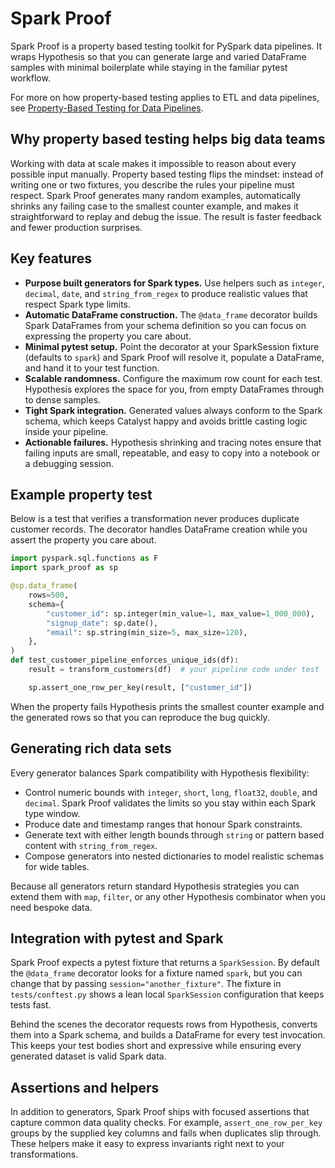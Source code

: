 # Spark Proof

Spark Proof is a property based testing toolkit for PySpark data pipelines. It wraps Hypothesis so that you can generate large and varied DataFrame samples with minimal boilerplate while staying in the familiar pytest workflow.

For more on how property-based testing applies to ETL and data pipelines,
see [Property-Based Testing for Data Pipelines](docs/pbt_for_data_pipelines.md).

## Why property based testing helps big data teams

Working with data at scale makes it impossible to reason about every possible input manually. Property based testing flips the mindset: instead of writing one or two fixtures, you describe the rules your pipeline must respect. Spark Proof generates many random examples, automatically shrinks any failing case to the smallest counter example, and makes it straightforward to replay and debug the issue. The result is faster feedback and fewer production surprises.

## Key features

- **Purpose built generators for Spark types.** Use helpers such as `integer`, `decimal`, `date`, and `string_from_regex` to produce realistic values that respect Spark type limits.
- **Automatic DataFrame construction.** The `@data_frame` decorator builds Spark DataFrames from your schema definition so you can focus on expressing the property you care about.
- **Minimal pytest setup.** Point the decorator at your SparkSession fixture (defaults to `spark`) and Spark Proof will resolve it, populate a DataFrame, and hand it to your test function.
- **Scalable randomness.** Configure the maximum row count for each test. Hypothesis explores the space for you, from empty DataFrames through to dense samples.
- **Tight Spark integration.** Generated values always conform to the Spark schema, which keeps Catalyst happy and avoids brittle casting logic inside your pipeline.
- **Actionable failures.** Hypothesis shrinking and tracing notes ensure that failing inputs are small, repeatable, and easy to copy into a notebook or a debugging session.


## Example property test

Below is a test that verifies a transformation never produces duplicate customer records. The decorator handles DataFrame creation while you assert the property you care about.

```python
import pyspark.sql.functions as F
import spark_proof as sp

@sp.data_frame(
    rows=500,
    schema={
        "customer_id": sp.integer(min_value=1, max_value=1_000_000),
        "signup_date": sp.date(),
        "email": sp.string(min_size=5, max_size=120),
    },
)
def test_customer_pipeline_enforces_unique_ids(df):
    result = transform_customers(df)  # your pipeline code under test

    sp.assert_one_row_per_key(result, ["customer_id"])
```

When the property fails Hypothesis prints the smallest counter example and the generated rows so that you can reproduce the bug quickly.

## Generating rich data sets

Every generator balances Spark compatibility with Hypothesis flexibility:

- Control numeric bounds with `integer`, `short`, `long`, `float32`, `double`, and `decimal`. Spark Proof validates the limits so you stay within each Spark type window.
- Produce date and timestamp ranges that honour Spark constraints.
- Generate text with either length bounds through `string` or pattern based content with `string_from_regex`.
- Compose generators into nested dictionaries to model realistic schemas for wide tables.

Because all generators return standard Hypothesis strategies you can extend them with `map`, `filter`, or any other Hypothesis combinator when you need bespoke data.

## Integration with pytest and Spark

Spark Proof expects a pytest fixture that returns a `SparkSession`. By default the `@data_frame` decorator looks for a fixture named `spark`, but you can change that by passing `session="another_fixture"`. The fixture in `tests/conftest.py` shows a lean local `SparkSession` configuration that keeps tests fast.

Behind the scenes the decorator requests rows from Hypothesis, converts them into a Spark schema, and builds a DataFrame for every test invocation. This keeps your test bodies short and expressive while ensuring every generated dataset is valid Spark data.

## Assertions and helpers

In addition to generators, Spark Proof ships with focused assertions that capture common data quality checks. For example, `assert_one_row_per_key` groups by the supplied key columns and fails when duplicates slip through. These helpers make it easy to express invariants right next to your transformations.
